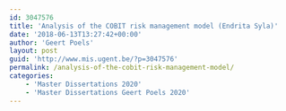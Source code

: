 ```yaml
---
id: 3047576
title: 'Analysis of the COBIT risk management model (Endrita Syla)'
date: '2018-06-13T13:27:42+00:00'
author: 'Geert Poels'
layout: post
guid: 'http://www.mis.ugent.be/?p=3047576'
permalink: /analysis-of-the-cobit-risk-management-model/
categories:
    - 'Master Dissertations 2020'
    - 'Master Dissertations Geert Poels 2020'
---
```



